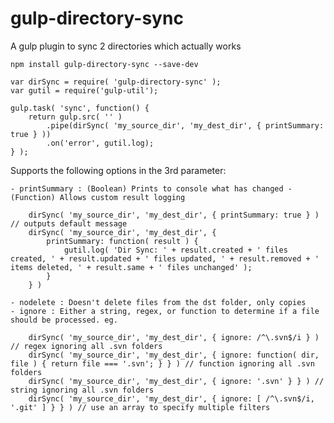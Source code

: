 # gulp-directory-sync
A gulp plugin to sync 2 directories which actually works

```
npm install gulp-directory-sync --save-dev
```

```
var dirSync = require( 'gulp-directory-sync' );
var gutil = require('gulp-util');

gulp.task( 'sync', function() {
	return gulp.src( '' )
		.pipe(dirSync( 'my_source_dir', 'my_dest_dir', { printSummary: true } ))
		.on('error', gutil.log);
} );
```

Supports the following options in the 3rd parameter:

	- printSummary : (Boolean) Prints to console what has changed - (Function) Allows custom result logging
```
	dirSync( 'my_source_dir', 'my_dest_dir', { printSummary: true } ) // outputs default message
	dirSync( 'my_source_dir', 'my_dest_dir', {
		printSummary: function( result ) {
			gutil.log( 'Dir Sync: ' + result.created + ' files created, ' + result.updated + ' files updated, ' + result.removed + ' items deleted, ' + result.same + ' files unchanged' );
		}
	} )
```

	- nodelete : Doesn't delete files from the dst folder, only copies
	- ignore : Either a string, regex, or function to determine if a file should be processed. eg.
	
```
	dirSync( 'my_source_dir', 'my_dest_dir', { ignore: /^\.svn$/i } ) // regex ignoring all .svn folders
	dirSync( 'my_source_dir', 'my_dest_dir', { ignore: function( dir, file ) { return file === '.svn'; } } ) // function ignoring all .svn folders
	dirSync( 'my_source_dir', 'my_dest_dir', { ignore: '.svn' } } ) // string ignoring all .svn folders
	dirSync( 'my_source_dir', 'my_dest_dir', { ignore: [ /^\.svn$/i, '.git' ] } } ) // use an array to specify multiple filters
```
